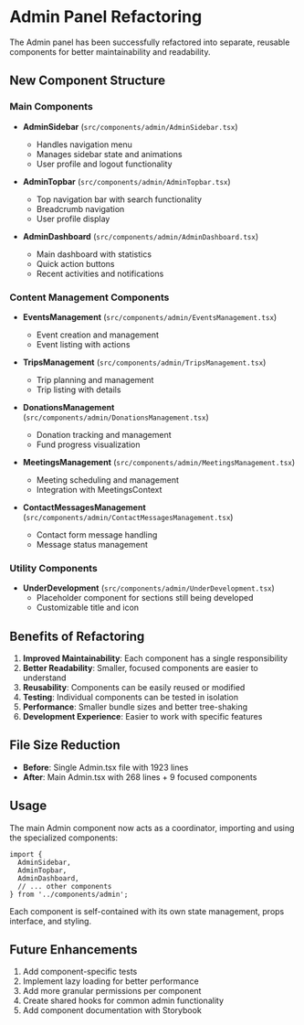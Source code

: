 # Admin Panel Refactoring

The Admin panel has been successfully refactored into separate, reusable components for better maintainability and readability.

## New Component Structure

### Main Components
- **AdminSidebar** (`src/components/admin/AdminSidebar.tsx`)
  - Handles navigation menu
  - Manages sidebar state and animations
  - User profile and logout functionality

- **AdminTopbar** (`src/components/admin/AdminTopbar.tsx`)
  - Top navigation bar with search functionality
  - Breadcrumb navigation
  - User profile display

- **AdminDashboard** (`src/components/admin/AdminDashboard.tsx`)
  - Main dashboard with statistics
  - Quick action buttons
  - Recent activities and notifications

### Content Management Components
- **EventsManagement** (`src/components/admin/EventsManagement.tsx`)
  - Event creation and management
  - Event listing with actions

- **TripsManagement** (`src/components/admin/TripsManagement.tsx`)
  - Trip planning and management
  - Trip listing with details

- **DonationsManagement** (`src/components/admin/DonationsManagement.tsx`)
  - Donation tracking and management
  - Fund progress visualization

- **MeetingsManagement** (`src/components/admin/MeetingsManagement.tsx`)
  - Meeting scheduling and management
  - Integration with MeetingsContext

- **ContactMessagesManagement** (`src/components/admin/ContactMessagesManagement.tsx`)
  - Contact form message handling
  - Message status management

### Utility Components
- **UnderDevelopment** (`src/components/admin/UnderDevelopment.tsx`)
  - Placeholder component for sections still being developed
  - Customizable title and icon

## Benefits of Refactoring

1. **Improved Maintainability**: Each component has a single responsibility
2. **Better Readability**: Smaller, focused components are easier to understand
3. **Reusability**: Components can be easily reused or modified
4. **Testing**: Individual components can be tested in isolation
5. **Performance**: Smaller bundle sizes and better tree-shaking
6. **Development Experience**: Easier to work with specific features

## File Size Reduction

- **Before**: Single Admin.tsx file with 1923 lines
- **After**: Main Admin.tsx with 268 lines + 9 focused components

## Usage

The main Admin component now acts as a coordinator, importing and using the specialized components:

```tsx
import {
  AdminSidebar,
  AdminTopbar,
  AdminDashboard,
  // ... other components
} from '../components/admin';
```

Each component is self-contained with its own state management, props interface, and styling.

## Future Enhancements

1. Add component-specific tests
2. Implement lazy loading for better performance
3. Add more granular permissions per component
4. Create shared hooks for common admin functionality
5. Add component documentation with Storybook